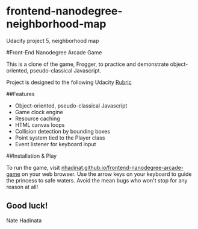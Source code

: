 # frontend-nanodegree-neighborhood-map
Udacity project 5, neighborhood map

#Front-End Nanodegree Arcade Game

This is a clone of the game, Frogger, to practice and demonstrate object-oriented, pseudo-classical Javascript.

Project is designed to the following Udacity [Rubric](https://www.udacity.com/course/viewer#!/c-ud015/l-3072058665/m-3072588797 "Udacity Rubric for Project 3")

##Features

* Object-oriented, pseudo-classical Javascript
* Game clock engine
* Resource caching
* HTML canvas loops
* Collision detection by bounding boxes
* Point system tied to the Player class
* Event listener for keyboard input

##Installation & Play

To run the game, visit [nhadinat.github.io/frontend-nanodegree-arcade-game](http://nhadinat.github.io/frontend-nanodegree-arcade-game "Nate Hadinata's Front-End Nanodegree Arcade Game") on your web browser. Use the arrow keys on your keyboard to guide the princess to safe waters. Avoid the mean bugs who won't stop for any reason at all!

Good luck!
---
Nate Hadinata